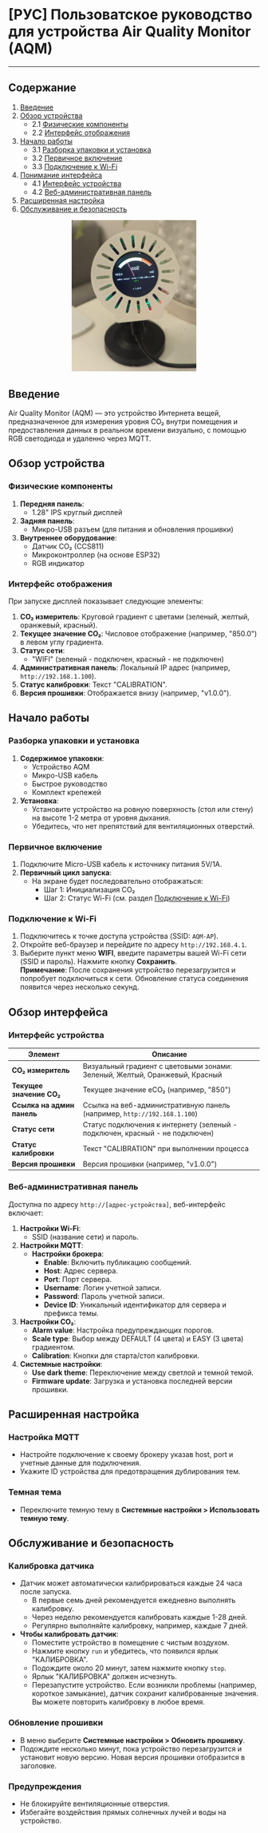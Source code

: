 # [РУС] Пользоватское руководство для устройства Air Quality Monitor (AQM)

---

## Содержание  
1. [Введение](#введение)  
2. [Обзор устройства](#обзор-устройства)  
   - 2.1 [Физические компоненты](#физические-компоненты)  
   - 2.2 [Интерфейс отображения](#интерфейс-отображения)  
3. [Начало работы](#начало-работы)  
   - 3.1 [Разборка упаковки и установка](#разборка-упаковки-и-установка)  
   - 3.2 [Первичное включение](#первичное-включение)  
   - 3.3 [Подключение к Wi-Fi](#подключение-к-wi-fi)  
4. [Понимание интерфейса](#понимание-интерфейса)  
   - 4.1 [Интерфейс устройства](#интерфейс-устройства)  
   - 4.2 [Веб-административная панель](#веб-административная-панель)  
5. [Расширенная настройка](#расширенная-настройка)  
6. [Обслуживание и безопасность](#обслуживание-и-безопасность)  

<p align="center">
  <img src="../images/showcase.jpg" width="250" title="пример использования">
</p>

## Введение  
Air Quality Monitor (AQM) — это устройство Интернета вещей, предназначенное для измерения уровня CO₂ внутри помещения и предоставления данных в реальном времени визуально, с помощью RGB светодиода и удаленно через MQTT.

## Обзор устройства  
### Физические компоненты  
1. **Передняя панель**:  
   - 1.28" IPS круглый дисплей  
2. **Задняя панель**:  
   - Микро-USB разъем (для питания и обновления прошивки)  
3. **Внутреннее оборудование**:  
   - Датчик CO₂ (CCS811)  
   - Микроконтроллер (на основе ESP32)  
   - RGB индикатор  

### Интерфейс отображения  
При запуске дисплей показывает следующие элементы:  
1. **CO₂ измеритель**: Круговой градиент с цветами (зеленый, желтый, оранжевый, красный).  
2. **Текущее значение CO₂**: Числовое отображение (например, "850.0") в левом углу градиента.  
3. **Статус сети**:  
   - "WIFI" (зеленый - подключен, красный - не подключен)  
4. **Административная панель**: Локальный IP адрес (например, `http://192.168.1.100`).  
5. **Статус калибровки**: Текст "CALIBRATION".  
6. **Версия прошивки**: Отображается внизу (например, "v1.0.0").  

## Начало работы  
### Разборка упаковки и установка  
1. **Содержимое упаковки**:  
   - Устройство AQM  
   - Микро-USB кабель  
   - Быстрое руководство  
   - Комплект крепежей  
2. **Установка**:  
   - Установите устройство на ровную поверхность (стол или стену) на высоте 1-2 метра от уровня дыхания.  
   - Убедитесь, что нет препятствий для вентиляционных отверстий.  

### Первичное включение  
1. Подключите Micro-USB кабель к источнику питания 5V/1A.  
2. **Первичный цикл запуска**:  
   - На экране будет последовательно отображаться:  
      - Шаг 1: Инициализация CO₂  
      - Шаг 2: Статус Wi-Fi (см. раздел [Подключение к Wi-Fi](#подключение-к-wi-fi))  

### Подключение к Wi-Fi  
1. Подключитесь к точке доступа устройства (SSID: `AQM-AP`).  
2. Откройте веб-браузер и перейдите по адресу `http://192.168.4.1`.  
3. Выберите пункт меню **WIFI**, введите параметры вашей Wi-Fi сети (SSID и пароль). Нажмите кнопку **Сохранить**.  
**Примечание**: После сохранения устройство перезагрузится и попробует подключиться к сети. Обновление статуса соединения появится через несколько секунд.  

## Обзор интерфейса  
### Интерфейс устройства  
| Элемент                    | Описание                                                                 |
|----------------------------|--------------------------------------------------------------------------|
| **CO₂ измеритель**               | Визуальный градиент с цветовыми зонами: Зеленый, Желтый, Оранжевый, Красный |
| **Текущее значение CO₂**   | Текущее значение eCO₂ (например, "850")                                |
| **Ссылка на админ панель** | Ссылка на веб-административную панель (например, `http://192.168.1.100`)  |
| **Статус сети**            | Статус подключения к интернету (зеленый - подключен, красный - не подключен) |
| **Статус калибровки**      | Текст "CALIBRATION" при выполнении процесса                               |
| **Версия прошивки**        | Версия прошивки (например, "v1.0.0")                                      |

### Веб-административная панель  
Доступна по адресу `http://[адрес-устройства]`, веб-интерфейс включает:  
1. **Настройки Wi-Fi**:  
   - SSID (название сети) и пароль.  
2. **Настройки MQTT**:  
   - **Настройки брокера**:  
     - **Enable**: Включить публикацию сообщений.  
     - **Host**: Адрес сервера.  
     - **Port**: Порт сервера.  
     - **Username**: Логин учетной записи.  
     - **Password**: Пароль учетной записи.  
     - **Device ID**: Уникальный идентификатор для сервера и префикса темы.  
3. **Настройки CO₂**:  
   - **Alarm value**: Настройка предупреждающих порогов.  
   - **Scale type**: Выбор между DEFAULT (4 цвета) и EASY (3 цвета) градиентом.  
   - **Calibration**: Кнопки для старта/стоп калибровки.  
4. **Системные настройки**:  
   - **Use dark theme**: Переключение между светлой и темной темой.  
   - **Firmware update**: Загрузка и установка последней версии прошивки.  

## Расширенная настройка  
### Настройка MQTT  
- Настройте подключение к своему брокеру указав host, port и учетные данные для подключения.  
- Укажите ID устройства для предотвращения дублирования тем.  

### Темная тема  
- Переключите темную тему в **Системные настройки > Использовать темную тему**.  

## Обслуживание и безопасность  
### Калибровка датчика  
- Датчик может автоматически калибрироваться каждые 24 часа после запуска.  
  - В первые семь дней рекомендуется ежедневно выполнять калибровку.  
  - Через неделю рекомендуется калибровать каждые 1-28 дней.  
  - Регулярно выполняйте калибровку, например, каждые 7 дней.  
- **Чтобы калибровать датчик**:  
  - Поместите устройство в помещение с чистым воздухом.  
  - Нажмите кнопку `run` и убедитесь, что появился ярлык "КАЛИБРОВКА".  
  - Подождите около 20 минут, затем нажмите кнопку `stop`.  
  - Ярлык "КАЛИБРОВКА" должен исчезнуть.  
  - Перезапустите устройство. Если возникли проблемы (например, короткое замыкание), датчик сохранит калиброванные значения. Вы можете повторить калибровку в любое время.  

### Обновление прошивки  
- В меню выберите **Системные настройки > Обновить прошивку**.  
- Подождите несколько минут, пока устройство перезагрузится и установит новую версию. Новая версия прошивки отобразится в заголовке.  

### Предупреждения  
- Не блокируйте вентиляционные отверстия.  
- Избегайте воздействия прямых солнечных лучей и воды на устройство.